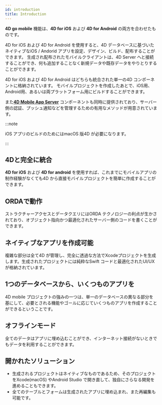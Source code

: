 ```yaml
---
id: introduction
title: Introduction
---
```




**4D go mobile** 機能は、**4D for iOS** および **4D for Android** の両方を合わせたものです。

4D for iOS および 4D for Android を使用すると、4D データベースに基づいたネイティブなiOS / Andorid アプリを設定、デザイン、ビルド、配布することができます。 生成され配布されたモバイルクライアントは、4D Server へと接続することができ、何も追加することなく新規データや既存データをやりとりすることができます。

4D for iOS および 4D for Android はどちらも統合された単一の4D コンポーネントに格納されています。 モバイルプロジェクトを作成したあとで、iOS用、Android用、あるいは両プラットフォーム用にビルドすることができます。

また[**4D Mobile App Server**](https://github.com/4d-for-ios/4D-Mobile-App-Server) コンポーネントも同時に提供されており、サーバー側の認証、プッシュ通知などを管理するための有用なメソッドが用意されています。

:::note

iOS アプリのビルドのためにはmacOS 版4D が必要になります。

:::


## 4Dと完全に統合

**4D for iOS** および **4D for android** を使用すれば、これまでにモバイルアプリの制作経験がなくても4D から直接モバイルプロジェクトを簡単に作成することができます。

## ORDAで動作

ストラクチャーアクセスとデータクエリにはORDA テクノロジーの利点が生かされており、オブジェクト指向かつ最適化されたサーバー側のコードを書くことができます。

## ネイティブなアプリを作成可能

複雑な部分は全て4D が管理し、完全に透過な方法でXcodeプロジェクトを生成します。生成されたプロジェクトには純粋なSwift コードと最適化されたUI/UXが格納されています。

## 1つのデータベースから、いくつものアプリを

4D mobile プロジェクトの強みの一つは、単一のデータベースの異なる部分を基にして、必要とされる機能やゴールに応じていくつものアプリを作成することができるということです。

## オフラインモード

全てのデータはアプリに埋め込むことができ、インターネット接続がないときでもデータを利用することができます。

## 開かれたソリューション

* 生成されるプロジェクトはネイティブなものであるため、そのプロジェクトをXcode(macOS) やAndroid Studio で開き直して、独自にさらなる開発を進めることもできます。
* 全てのテーブルとフォームは生成されたアプリに埋め込まれ、また再編集も可能です。
